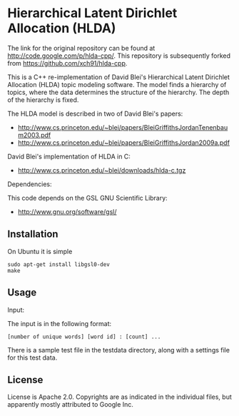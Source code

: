 # Hierarchical Latent Dirichlet Allocation (HLDA)

The link for the original repository can be found at http://code.google.com/p/hlda-cpp/. This repository is subsequently forked from https://github.com/xch91/hlda-cpp.

This is a C++ re-implementation of David Blei's Hierarchical Latent Dirichlet Allocation (HLDA) topic modeling software.
The model finds a hierarchy of topics, where the data determines the structure of the hierarchy. The depth of the hierarchy is fixed.

The HLDA model is described in two of David Blei's papers:

* http://www.cs.princeton.edu/~blei/papers/BleiGriffithsJordanTenenbaum2003.pdf
* http://www.cs.princeton.edu/~blei/papers/BleiGriffithsJordan2009a.pdf

David Blei's implementation of HLDA in C:

* http://www.cs.princeton.edu/~blei/downloads/hlda-c.tgz

Dependencies:

This code depends on the GSL GNU Scientific Library:
 * http://www.gnu.org/software/gsl/

## Installation

On Ubuntu it is simple

    sudo apt-get install libgsl0-dev
    make

## Usage

Input:

The input is in the following format:

    [number of unique words] [word id] : [count] ...

There is a sample test file in the testdata directory, along with a settings file for this test data.

## License

License is Apache 2.0.
Copyrights are as indicated in the individual files, but apparently mostly attributed to Google Inc.
